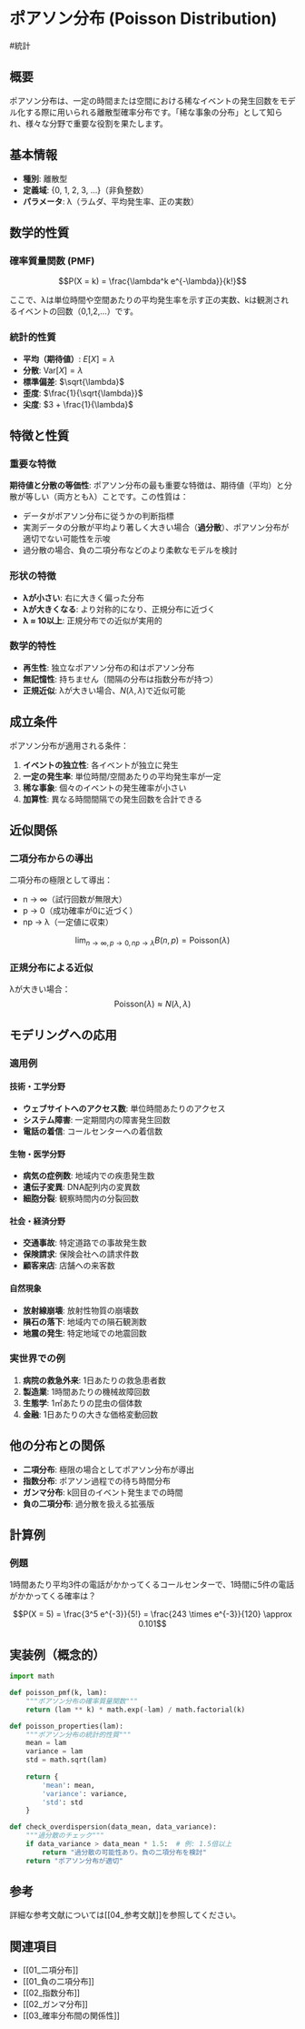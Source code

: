 # ポアソン分布 (Poisson Distribution)

#統計

## 概要

ポアソン分布は、一定の時間または空間における稀なイベントの発生回数をモデル化する際に用いられる離散型確率分布です。「稀な事象の分布」として知られ、様々な分野で重要な役割を果たします。

## 基本情報

- **種別**: 離散型
- **定義域**: {0, 1, 2, 3, ...}（非負整数）
- **パラメータ**: λ（ラムダ、平均発生率、正の実数）

## 数学的性質

### 確率質量関数 (PMF)
$$P(X = k) = \frac{\lambda^k e^{-\lambda}}{k!}$$

ここで、λは単位時間や空間あたりの平均発生率を示す正の実数、kは観測されるイベントの回数（0,1,2,…）です。

### 統計的性質

- **平均（期待値）**: $E[X] = \lambda$
- **分散**: $\text{Var}[X] = \lambda$
- **標準偏差**: $\sqrt{\lambda}$
- **歪度**: $\frac{1}{\sqrt{\lambda}}$
- **尖度**: $3 + \frac{1}{\lambda}$

## 特徴と性質

### 重要な特徴

**期待値と分散の等価性**: ポアソン分布の最も重要な特徴は、期待値（平均）と分散が等しい（両方ともλ）ことです。この性質は：

- データがポアソン分布に従うかの判断指標
- 実測データの分散が平均より著しく大きい場合（**過分散**）、ポアソン分布が適切でない可能性を示唆
- 過分散の場合、負の二項分布などのより柔軟なモデルを検討

### 形状の特徴

- **λが小さい**: 右に大きく偏った分布
- **λが大きくなる**: より対称的になり、正規分布に近づく
- **λ ≈ 10以上**: 正規分布での近似が実用的

### 数学的特性

- **再生性**: 独立なポアソン分布の和はポアソン分布
- **無記憶性**: 持ちません（間隔の分布は指数分布が持つ）
- **正規近似**: λが大きい場合、$N(\lambda, \lambda)$で近似可能

## 成立条件

ポアソン分布が適用される条件：

1. **イベントの独立性**: 各イベントが独立に発生
2. **一定の発生率**: 単位時間/空間あたりの平均発生率が一定
3. **稀な事象**: 個々のイベントの発生確率が小さい
4. **加算性**: 異なる時間間隔での発生回数を合計できる

## 近似関係

### 二項分布からの導出
二項分布の極限として導出：
- n → ∞（試行回数が無限大）
- p → 0（成功確率が0に近づく）  
- np → λ（一定値に収束）

$$\lim_{n \to \infty, p \to 0, np \to \lambda} B(n,p) = \text{Poisson}(\lambda)$$

### 正規分布による近似
λが大きい場合：
$$\text{Poisson}(\lambda) \approx N(\lambda, \lambda)$$

## モデリングへの応用

### 適用例

#### 技術・工学分野
- **ウェブサイトへのアクセス数**: 単位時間あたりのアクセス
- **システム障害**: 一定期間内の障害発生回数
- **電話の着信**: コールセンターへの着信数

#### 生物・医学分野
- **病気の症例数**: 地域内での疾患発生数
- **遺伝子変異**: DNA配列内の変異数
- **細胞分裂**: 観察時間内の分裂回数

#### 社会・経済分野
- **交通事故**: 特定道路での事故発生数
- **保険請求**: 保険会社への請求件数
- **顧客来店**: 店舗への来客数

#### 自然現象
- **放射線崩壊**: 放射性物質の崩壊数
- **隕石の落下**: 地域内での隕石観測数
- **地震の発生**: 特定地域での地震回数

### 実世界での例

1. **病院の救急外来**: 1日あたりの救急患者数
2. **製造業**: 1時間あたりの機械故障回数
3. **生態学**: 1㎡あたりの昆虫の個体数
4. **金融**: 1日あたりの大きな価格変動回数

## 他の分布との関係

- **二項分布**: 極限の場合としてポアソン分布が導出
- **指数分布**: ポアソン過程での待ち時間分布
- **ガンマ分布**: k回目のイベント発生までの時間
- **負の二項分布**: 過分散を扱える拡張版

## 計算例

### 例題
1時間あたり平均3件の電話がかかってくるコールセンターで、1時間に5件の電話がかかってくる確率は？

$$P(X = 5) = \frac{3^5 e^{-3}}{5!} = \frac{243 \times e^{-3}}{120} \approx 0.101$$

## 実装例（概念的）

```python
import math

def poisson_pmf(k, lam):
    """ポアソン分布の確率質量関数"""
    return (lam ** k) * math.exp(-lam) / math.factorial(k)

def poisson_properties(lam):
    """ポアソン分布の統計的性質"""
    mean = lam
    variance = lam
    std = math.sqrt(lam)
    
    return {
        'mean': mean,
        'variance': variance,
        'std': std
    }

def check_overdispersion(data_mean, data_variance):
    """過分散のチェック"""
    if data_variance > data_mean * 1.5:  # 例: 1.5倍以上
        return "過分散の可能性あり。負の二項分布を検討"
    return "ポアソン分布が適切"
```

## 参考

詳細な参考文献については[[04_参考文献]]を参照してください。

## 関連項目

- [[01_二項分布]]
- [[01_負の二項分布]]
- [[02_指数分布]]
- [[02_ガンマ分布]]
- [[03_確率分布間の関係性]]
